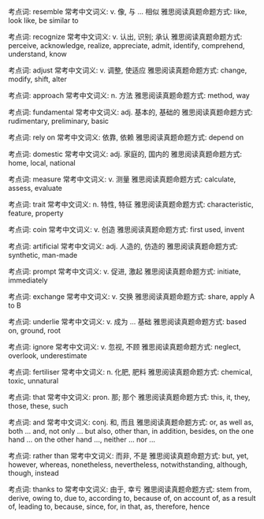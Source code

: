 考点词: resemble
常考中文词义: v. 像, 与 ... 相似
雅思阅读真题命题方式: like, look like, be similar to

考点词: recognize
常考中文词义: v. 认出, 识别; 承认
雅思阅读真题命题方式: perceive, acknowledge, realize, appreciate, admit, identify, comprehend, understand, know

考点词: adjust
常考中文词义: v. 调整, 使适应
雅思阅读真题命题方式: change, modify, shift, alter

考点词: approach
常考中文词义: n. 方法
雅思阅读真题命题方式: method, way

考点词: fundamental
常考中文词义: adj. 基本的, 基础的
雅思阅读真题命题方式: rudimentary, preliminary, basic

考点词: rely on
常考中文词义: 依靠, 依赖
雅思阅读真题命题方式: depend on

考点词: domestic
常考中文词义: adj. 家庭的, 国内的
雅思阅读真题命题方式: home, local, national

考点词: measure
常考中文词义: v. 测量
雅思阅读真题命题方式: calculate, assess, evaluate

考点词: trait
常考中文词义: n. 特性, 特征
雅思阅读真题命题方式: characteristic, feature, property

考点词: coin
常考中文词义: v. 创造
雅思阅读真题命题方式: first used, invent

考点词: artificial
常考中文词义: adj. 人造的, 仿造的
雅思阅读真题命题方式: synthetic, man-made

考点词: prompt
常考中文词义: v. 促进, 激起
雅思阅读真题命题方式: initiate, immediately

考点词: exchange
常考中文词义: v. 交换
雅思阅读真题命题方式: share, apply A to B

考点词: underlie
常考中文词义: v. 成为 ... 基础
雅思阅读真题命题方式: based on, ground, root

考点词: ignore
常考中文词义: v. 忽视, 不顾
雅思阅读真题命题方式: neglect, overlook, underestimate

考点词: fertiliser
常考中文词义: n. 化肥, 肥料
雅思阅读真题命题方式: chemical, toxic, unnatural

考点词: that
常考中文词义: pron. 那; 那个
雅思阅读真题命题方式: this, it, they, those, these, such

考点词: and
常考中文词义: conj. 和, 而且
雅思阅读真题命题方式: or, as well as, both ... and, not only ... but also, other than, in addition, besides, on the one hand ... on the other hand ..., neither ... nor ...

考点词: rather than
常考中文词义: 而非, 不是
雅思阅读真题命题方式: but, yet, however, whereas, nonetheless, nevertheless, notwithstanding, although, though, instead

考点词: thanks to
常考中文词义: 由于, 幸亏
雅思阅读真题命题方式: stem from, derive, owing to, due to, according to, because of, on account of, as a result of, leading to, because, since, for, in that, as, therefore, hence
